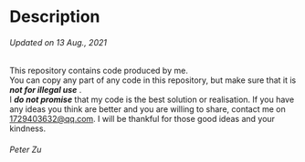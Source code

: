 # Description
###### Updated on 13 Aug., 2021
This repository contains code produced by me.    
You can copy any part of any code in this repository, but make sure that it is ***not for illegal use*** .    
I ***do not promise*** that my code is the best solution or realisation. If you have any ideas you think are better and you are willing to share, contact me on 1729403632@qq.com. I will be thankful for those good ideas and your kindness.
###### Peter Zu
